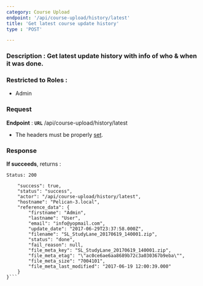 ```yaml
---
category: Course Upload
endpoint: '/api/course-upload/history/latest'
title: 'Get latest course update history'
type : 'POST'

---
```

### **Description** : Get latest update history with info of who & when it was done.

### Restricted to Roles : 
* Admin

### Request

**Endpoint** : **`URL`** /api/course-upload/history/latest

* The headers must be properly [set](#/Info-setting-headers).

### Response

**If succeeds**, returns : 

```Status: 200```

```{
    "success": true,
    "status": "success",
    "actor": "/api/course-upload/history/latest",
    "hostname": "Pelican-3.local",
    "reference_data": {
        "firstname": "Admin",
        "lastname": "User",
        "email": "info@yopmail.com",
        "update_date": "2017-06-29T23:37:58.000Z",
        "filename": "SL_StudyLane_20170619_140001.zip",
        "status": "done",
        "fail_reason": null,
        "file_meta_key": "SL_StudyLane_20170619_140001.zip",
        "file_meta_etag": "\"ac0ce6ae6aa8689b72c3a030367b9eba\"",
        "file_meta_size": "7004101",
        "file_meta_last_modified": "2017-06-19 12:00:39.000"
    }
}```